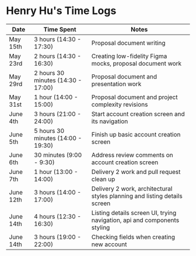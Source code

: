 # Henry Hu's Time Logs

| Date      | Time Spent                         | Notes                                                                     |
|-----------|------------------------------------|---------------------------------------------------------------------------|
| May 15th  | 3 hours (14:30 - 17:30)            | Proposal document writing                                                 |
| May 23rd  | 2 hours (14:30 - 16:30)            | Creating low-fidelity Figma mocks, proposal document work                 |
| May 29rd  | 2 hours 30 minutes (14:30 - 17:00) | Proposal document and presentation work                                   |
| May 31st  | 1 hour (14:00 - 15:00)             | Proposal document and project complexity revisions                        |
| June 4th  | 3 hours (21:00 - 24:00)            | Start account creation screen and its navigation                          |
| June 5th  | 5 hours 30 minutes (14:00 - 19:30) | Finish up basic account creation screen                                   |
| June 6th  | 30 minutes (9:00 - 9:30)           | Address review comments on account creation screen                        |
| June 7th  | 1 hour (13:00 - 14:00)             | Delivery 2 work and pull request clean up                                 |
| June 12th | 3 hours (14:00 - 17:00)            | Delivery 2 work, architectural styles planning and listing details screen |
| June 14th | 4 hours (12:30 - 16:30)            | Listing details screen UI, trying navigation, api and components styling  |
| June 14th | 3 hours (19:00 - 22:00)            | Checking fields when creating new account                                 |
